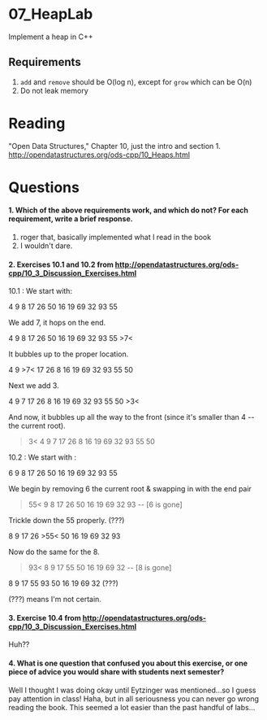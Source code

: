 07_HeapLab
==============

Implement a heap in C++

Requirements
------------

1. `add` and `remove` should be O(log n), except for `grow` which can be O(n)
2. Do not leak memory

Reading
=======
"Open Data Structures," Chapter 10, just the intro and section 1. http://opendatastructures.org/ods-cpp/10_Heaps.html

Questions
=========

#### 1. Which of the above requirements work, and which do not? For each requirement, write a brief response.

1. roger that, basically implemented what I read in the book
2. I wouldn't dare.

#### 2. Exercises 10.1 and 10.2 from http://opendatastructures.org/ods-cpp/10_3_Discussion_Exercises.html


10.1 : We start with:

4 9 8 17 26 50 16 19 69 32 93 55

We add 7, it hops on the end.

4 9 8 17 26 50 16 19 69 32 93 55 >7<

It bubbles up to the proper location.

4 9 >7< 17 26 8 16 19 69 32 93 55 50

Next we add 3.

4 9 7 17 26 8 16 19 69 32 93 55 50 >3<

And now, it bubbles up all the way to the front (since it's smaller than 4 -- the current root).

>3< 4 9 7 17 26 8 16 19 69 32 93 55 50




10.2 : We start with :

6 9 8 17 26 50 16 19 69 32 93 55

We begin by removing 6 the current root & swapping in with the end pair

>55< 9 8 17 26 50 16 19 69 32 93 -- [6 is gone] 

Trickle down the 55 properly.  (???)

8 9 17 26 >55< 50 16 19 69 32 93

Now do the same for the 8.

>93< 8 9 17 55 50 16 19 69 32 -- [8 is gone]

8 9 17 55 93 50 16 19 69 32 (???)



(???) means I'm not certain.

#### 3. Exercise 10.4 from http://opendatastructures.org/ods-cpp/10_3_Discussion_Exercises.html

Huh??


#### 4. What is one question that confused you about this exercise, or one piece of advice you would share with students next semester?

Well I thought I was doing okay until Eytzinger was mentioned...so I guess pay attention in class! Haha, but in all seriousness you can never go wrong reading the book.  This seemed a lot easier than the past handful of labs...
